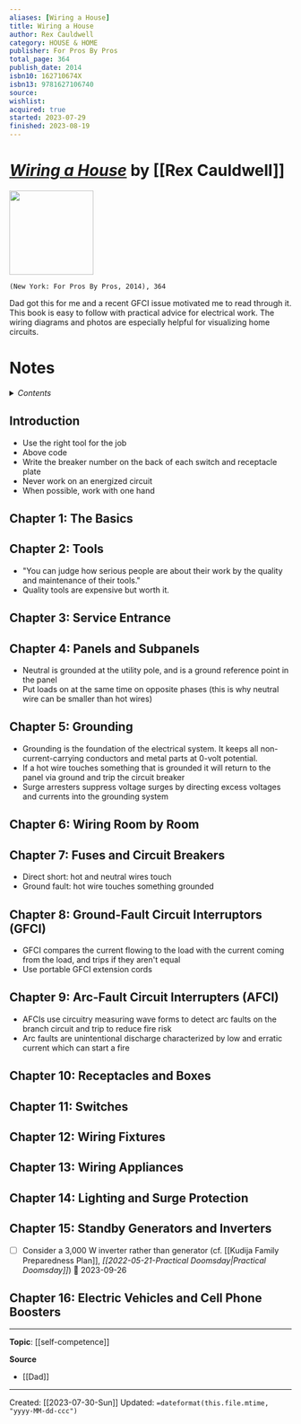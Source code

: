 ```yaml
---
aliases: [Wiring a House]
title: Wiring a House
author: Rex Cauldwell
category: HOUSE & HOME
publisher: For Pros By Pros
total_page: 364
publish_date: 2014
isbn10: 162710674X
isbn13: 9781627106740
source: 
wishlist: 
acquired: true 
started: 2023-07-29
finished: 2023-08-19
---
```

# *[Wiring a House]()* by [[Rex Cauldwell]]

<img src="http://books.google.com/books/content?id=0RIsnwEACAAJ&printsec=frontcover&img=1&zoom=1&source=gbs_api" width=150>

`(New York: For Pros By Pros, 2014), 364`

Dad got this for me and a recent GFCI issue motivated me to read through it. This book is easy to follow with practical advice for electrical work. The wiring diagrams and photos are especially helpful for visualizing home circuits.

# Notes

<details>
 <summary><i>Contents</i></summary>
<!-- MarkdownTOC autolink="true" -->

<!-- /MarkdownTOC -->
</details>

## Introduction
- Use the right tool for the job 
- Above code 
- Write the breaker number on the back of each switch and receptacle plate
- Never work on an energized circuit 
- When possible, work with one hand 

## Chapter 1: The Basics


## Chapter 2: Tools
- "You can judge how serious people are about their work by the quality and maintenance of their tools." 
- Quality tools are expensive but worth it.


## Chapter 3: Service Entrance


## Chapter 4: Panels and Subpanels
- Neutral is grounded at the utility pole, and is a ground reference point in the panel 
- Put loads on at the same time on opposite phases (this is why neutral wire can be smaller than hot wires)


## Chapter 5: Grounding
- Grounding is the foundation of the electrical system. It keeps all non-current-carrying conductors and metal parts at 0-volt potential.
- If a hot wire touches something that is grounded it will return to the panel via ground and trip the circuit breaker 
- Surge arresters suppress voltage surges by directing excess voltages and currents into the grounding system 


## Chapter 6: Wiring Room by Room


## Chapter 7: Fuses and Circuit Breakers
- Direct short: hot and neutral wires touch 
- Ground fault: hot wire touches something grounded 


## Chapter 8: Ground-Fault Circuit Interruptors (GFCI)
- GFCI compares the current flowing to the load with the current coming from the load, and trips if they aren't equal
- Use portable GFCI extension cords 


## Chapter 9: Arc-Fault Circuit Interrupters (AFCI)
- AFCIs use circuitry measuring wave forms to detect arc faults on the branch circuit and trip to reduce fire risk 
- Arc faults are unintentional discharge characterized by low and erratic current which can start a fire 


## Chapter 10: Receptacles and Boxes


## Chapter 11: Switches


## Chapter 12: Wiring Fixtures


## Chapter 13: Wiring Appliances


## Chapter 14: Lighting and Surge Protection


## Chapter 15: Standby Generators and Inverters
- [ ] Consider a 3,000 W inverter rather than generator (cf. [[Kudija Family Preparedness Plan]], *[[2022-05-21-Practical Doomsday|Practical Doomsday]]*) 📅 2023-09-26


## Chapter 16: Electric Vehicles and Cell Phone Boosters 


--- 
**Topic**: [[self-competence]]

**Source**
- [[Dad]]

---
Created: [[2023-07-30-Sun]]
Updated: `=dateformat(this.file.mtime, "yyyy-MM-dd-ccc")`
